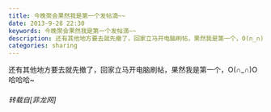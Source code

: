 ```yaml
---
title: 今晚聚会果然我是第一个发帖滴~~
date: 2013-9-28 22:30
keywords: 今晚聚会果然我是第一个发帖滴~~
description: 还有其他地方要去就先撤了，回家立马开电脑刷帖，果然我是第一个，O(∩_∩)O哈哈哈~
categories: sharing
---
```

<td class="t_f" id="postmessage_55520">

还有其他地方要去就先撤了，回家立马开电脑刷帖，果然我是第一个，O(∩_∩)O哈哈哈~<img alt="" border="0" onclick="" onmouseover="" smilieid="95" src="static/image/smiley/qiubilong/19.gif"/></td>
###### 转载自[菲龙网]